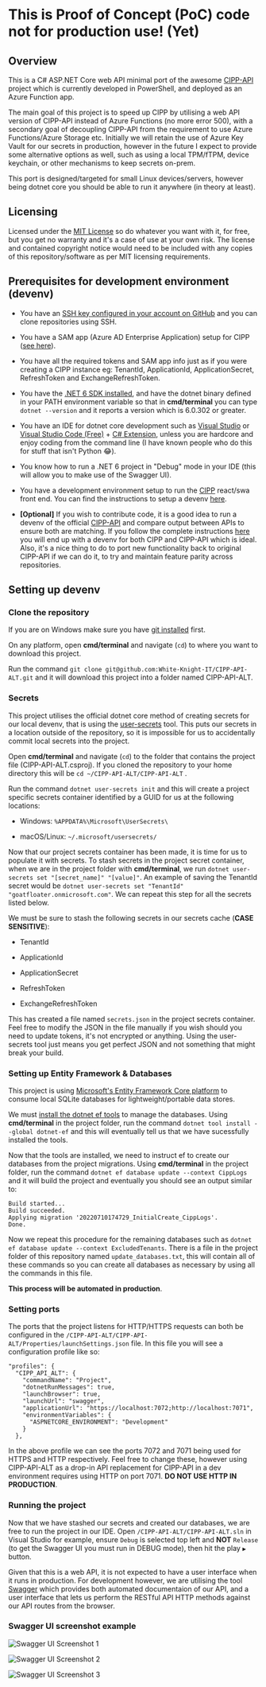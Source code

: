 # This is Proof of Concept (PoC) code not for production use! (Yet)

## Overview

This is a C# ASP.NET Core web API minimal port of the awesome [CIPP-API](https://github.com/KelvinTegelaar/CIPP-API) project which is currently developed in PowerShell, and deployed as an Azure Function app.

The main goal of this project is to speed up CIPP by utilising a web API version of CIPP-API instead of Azure Functions (no more error 500), with a secondary goal of decoupling CIPP-API from the requirement to use Azure Functions/Azure Storage etc. Initially we will retain the use of Azure Key Vault for our secrets in production, however in the future I expect to provide some alternative options as well, such as using a local TPM/fTPM, device keychain, or other mechanisms to keep secrets on-prem.

This port is designed/targeted for small Linux devices/servers, however being dotnet core you should be able to run it anywhere (in theory at least).

## Licensing

Licensed under the [MIT License](https://choosealicense.com/licenses/mit/) so do whatever you want with it, for free, but you get no warranty and it's a case of use at your own risk. The license and contained copyright notice would need to be included with any copies of this repository/software as per MIT licensing requirements.

## Prerequisites for development environment (devenv)

- You have an [SSH key configured in your account on GitHub](https://docs.github.com/en/authentication/connecting-to-github-with-ssh/adding-a-new-ssh-key-to-your-github-account) and you can clone repositories using SSH.

- You have a SAM app (Azure AD Enterprise Application) setup for CIPP ([see here](https://cipp.app/docs/user/gettingstarted/permissions/)).

- You have all the required tokens and SAM app info just as if you were creating a CIPP instance eg: TenantId, ApplicationId, ApplicationSecret, RefreshToken and ExchangeRefreshToken.

- You have the [.NET 6 SDK installed](https://dotnet.microsoft.com/en-us/download/dotnet/6.0), and have the dotnet binary defined in your PATH environment variable so that in **cmd/terminal** you can type `dotnet --version` and it reports a version which is 6.0.302 or greater.

- You have an IDE for dotnet core development such as [Visual Studio](https://visualstudio.microsoft.com/) or [Visual Studio Code (Free)](https://visualstudio.microsoft.com/) + [C# Extension](https://code.visualstudio.com/docs/languages/dotnet), unless you are hardcore and enjoy coding from the command line (I have known people who do this for stuff that isn't Python 😂).

- You know how to run a .NET 6 project in "Debug" mode in your IDE (this will allow you to make use of the Swagger UI).

- You have a development environment setup to run the [CIPP](https://github.com/KelvinTegelaar/CIPP) react/swa front end. You can find the instructions to setup a devenv [here](https://cipp.app/docs/dev/settingup/).

- **[Optional]** If you wish to contribute code, it is a good idea to run a devenv of the official [CIPP-API](https://github.com/KelvinTegelaar/CIPP-API) and compare output between APIs to ensure both are matching. If you follow the complete instructions [here](https://cipp.app/docs/dev/settingup/) you will end up with a devenv for both CIPP and CIPP-API which is ideal. Also, it's a nice thing to do to port new functionality back to original CIPP-API if we can do it, to try and maintain feature parity across repositories.

## Setting up devenv

### Clone the repository

If you are on Windows make sure you have [git installed](https://git-scm.com/downloads) first.

On any platform, open **cmd/terminal** and navigate (`cd`) to where you want to download this project.

Run the command `git clone git@github.com:White-Knight-IT/CIPP-API-ALT.git` and it will download this project into a folder named CIPP-API-ALT.

### Secrets

This project utilises the official dotnet core method of creating secrets for our local devenv, that is using the [user-secrets](https://docs.microsoft.com/en-us/aspnet/core/security/app-secrets?view=aspnetcore-6.0&tabs=linux) tool. This puts our secrets in a location outside of the repository, so it is impossible for us to accidentally commit local secrets into the project.

Open **cmd/terminal** and navigate (`cd`) to the folder that contains the project file (CIPP-API-ALT.csproj). If you cloned the repository to your home directory this will be `cd ~/CIPP-API-ALT/CIPP-API-ALT` .

Run the command `dotnet user-secrets init` and this will create a project specific secrets container identified by a GUID for us at the following locations:

- Windows: `%APPDATA%\Microsoft\UserSecrets\`

- macOS/Linux: `~/.microsoft/usersecrets/`

Now that our project secrets container has been made, it is time for us to populate it with secrets. To stash secrets in the project secret container, when we are in the project folder with **cmd/terminal**, we run `dotnet user-secrets set "[secret_name]" "[value]"`. An example of saving the TenantId secret would be `dotnet user-secrets set "TenantId" "goatfloater.onmicrosoft.com"`. We can repeat this step for all the secrets listed below.

We must be sure to stash the following secrets in our secrets cache (**CASE SENSITIVE**):

- TenantId

- ApplicationId

- ApplicationSecret

- RefreshToken

- ExchangeRefreshToken

This has created a file named `secrets.json` in the project secrets container. Feel free to modify the JSON in the file manually if you wish should you need to update tokens, it's not encrypted or anything. Using the user-secrets tool just means you get perfect JSON and not something that might break your build.

### Setting up Entity Framework & Databases

This project is using [Microsoft's Entity Framework Core platform](https://docs.microsoft.com/en-au/ef/core/cli/dotnet#update-the-tools) to consume local SQLite databases for lightweight/portable data stores.

We must [install the dotnet ef tools](https://docs.microsoft.com/en-au/ef/core/cli/dotnet#install-the-tools) to manage the databases. Using **cmd/terminal** in the project folder, run the command `dotnet tool install --global dotnet-ef` and this will eventually tell us that we have sucessfully installed the tools.

Now that the tools are installed, we need to instruct ef to create our databases from the project migrations. Using **cmd/terminal** in the project folder, run the command `dotnet ef database update --context CippLogs` and it will build the project and eventually you should see an output similar to:
```
Build started...
Build succeeded.
Applying migration '20220710174729_InitialCreate_CippLogs'.
Done.
```

Now we repeat this procedure for the remaining databases such as `dotnet ef database update --context ExcludedTenants`. There is a file in the project folder of this repository named `update_databases.txt`, this will contain all of these commands so you can create all databases as necessary by using all the commands in this file.

**This process will be automated in production**.

### Setting ports

The ports that the project listens for HTTP/HTTPS requests can both be configured in the `/CIPP-API-ALT/CIPP-API-ALT/Properties/launchSettings.json` file. In this file you will see a configuration profile like so:
```
"profiles": {
  "CIPP_API_ALT": {
    "commandName": "Project",
    "dotnetRunMessages": true,
    "launchBrowser": true,
    "launchUrl": "swagger",
    "applicationUrl": "https://localhost:7072;http://localhost:7071",
    "environmentVariables": {
      "ASPNETCORE_ENVIRONMENT": "Development"
    }
  },
```
In the above profile we can see the ports 7072 and 7071 being used for HTTPS and HTTP respectively. Feel free to change these, however using CIPP-API-ALT as a drop-in API replacement for CIPP-API in a dev environment requires using HTTP on port 7071. **DO NOT USE HTTP IN PRODUCTION**.

### Running the project

Now that we have stashed our secrets and created our databases, we are free to run the project in our IDE. Open `/CIPP-API-ALT/CIPP-API-ALT.sln` in Visual Studio for example, ensure `Debug` is selected top left and **NOT** `Release` (to get the Swagger UI you must run in DEBUG mode), then hit the play `▶️` button.

Given that this is a web API, it is not expected to have a user interface when it runs in production. For development however, we are utilising the tool [Swagger](https://swagger.io/) which provides both automated documentaion of our API, and a user interface that lets us perform the RESTful API HTTP methods against our API routes from the browser.

### Swagger UI screenshot example

![Swagger UI Screenshot 1](/README-IMAGES/Swagger-UI-1.png)

![Swagger UI Screenshot 2](/README-IMAGES/Swagger-UI-2.png)

![Swagger UI Screenshot 3](/README-IMAGES/Swagger-UI-3.png)
